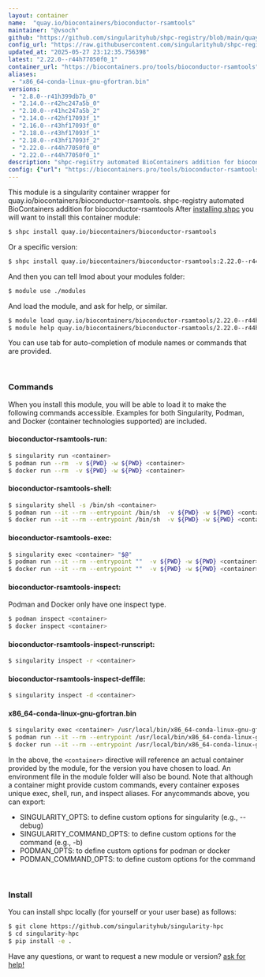 ```yaml
---
layout: container
name:  "quay.io/biocontainers/bioconductor-rsamtools"
maintainer: "@vsoch"
github: "https://github.com/singularityhub/shpc-registry/blob/main/quay.io/biocontainers/bioconductor-rsamtools/container.yaml"
config_url: "https://raw.githubusercontent.com/singularityhub/shpc-registry/main/quay.io/biocontainers/bioconductor-rsamtools/container.yaml"
updated_at: "2025-05-27 23:12:35.756398"
latest: "2.22.0--r44h77050f0_1"
container_url: "https://biocontainers.pro/tools/bioconductor-rsamtools"
aliases:
 - "x86_64-conda-linux-gnu-gfortran.bin"
versions:
 - "2.8.0--r41h399db7b_0"
 - "2.14.0--r42hc247a5b_0"
 - "2.10.0--r41hc247a5b_2"
 - "2.14.0--r42hf17093f_1"
 - "2.16.0--r43hf17093f_0"
 - "2.18.0--r43hf17093f_1"
 - "2.18.0--r43hf17093f_2"
 - "2.22.0--r44h77050f0_0"
 - "2.22.0--r44h77050f0_1"
description: "shpc-registry automated BioContainers addition for bioconductor-rsamtools"
config: {"url": "https://biocontainers.pro/tools/bioconductor-rsamtools", "maintainer": "@vsoch", "description": "shpc-registry automated BioContainers addition for bioconductor-rsamtools", "latest": {"2.22.0--r44h77050f0_1": "sha256:a3d9e0dd1168454c366dd6181754c6553e6b4bd4fd84e2b95eea68a85d7b7fc1"}, "tags": {"2.8.0--r41h399db7b_0": "sha256:f1a30562969e0e5c44438411b893f1dd2d55896f54429dd38e6ba5d48542d486", "2.14.0--r42hc247a5b_0": "sha256:3304ee07aaf448e94400a20b54205480511334ca36cfbd4b7b28b4ee3fcd0b6d", "2.10.0--r41hc247a5b_2": "sha256:5019fffc2c980107a193227ab25c907ec1453c608817cd7be190ec106f3e15e9", "2.14.0--r42hf17093f_1": "sha256:f31200eef34b339d6919d58a00cc57e3644d858e0366a514d7f0ee211f393d4d", "2.16.0--r43hf17093f_0": "sha256:65ca0a07835586ce7925912018425634777ac6b56f3ac7a26d76cd63bcadf795", "2.18.0--r43hf17093f_1": "sha256:59615dea3f4a3cafbcda2f632fd810cebdb77838433a21e9afdc89faf559170e", "2.18.0--r43hf17093f_2": "sha256:e2c7d2b401224a3c62aed6333ccb1e75464bb90c3d94be5e287afacd96daf680", "2.22.0--r44h77050f0_0": "sha256:78e781781102de992b31101125f8057280e05ef0c911ad6eb664b402a93f1720", "2.22.0--r44h77050f0_1": "sha256:a3d9e0dd1168454c366dd6181754c6553e6b4bd4fd84e2b95eea68a85d7b7fc1"}, "docker": "quay.io/biocontainers/bioconductor-rsamtools", "aliases": {"x86_64-conda-linux-gnu-gfortran.bin": "/usr/local/bin/x86_64-conda-linux-gnu-gfortran.bin"}}
---
```


This module is a singularity container wrapper for quay.io/biocontainers/bioconductor-rsamtools.
shpc-registry automated BioContainers addition for bioconductor-rsamtools
After [installing shpc](#install) you will want to install this container module:


```bash
$ shpc install quay.io/biocontainers/bioconductor-rsamtools
```

Or a specific version:

```bash
$ shpc install quay.io/biocontainers/bioconductor-rsamtools:2.22.0--r44h77050f0_1
```

And then you can tell lmod about your modules folder:

```bash
$ module use ./modules
```

And load the module, and ask for help, or similar.

```bash
$ module load quay.io/biocontainers/bioconductor-rsamtools/2.22.0--r44h77050f0_1
$ module help quay.io/biocontainers/bioconductor-rsamtools/2.22.0--r44h77050f0_1
```

You can use tab for auto-completion of module names or commands that are provided.

<br>

### Commands

When you install this module, you will be able to load it to make the following commands accessible.
Examples for both Singularity, Podman, and Docker (container technologies supported) are included.

#### bioconductor-rsamtools-run:

```bash
$ singularity run <container>
$ podman run --rm  -v ${PWD} -w ${PWD} <container>
$ docker run --rm  -v ${PWD} -w ${PWD} <container>
```

#### bioconductor-rsamtools-shell:

```bash
$ singularity shell -s /bin/sh <container>
$ podman run --it --rm --entrypoint /bin/sh  -v ${PWD} -w ${PWD} <container>
$ docker run --it --rm --entrypoint /bin/sh  -v ${PWD} -w ${PWD} <container>
```

#### bioconductor-rsamtools-exec:

```bash
$ singularity exec <container> "$@"
$ podman run --it --rm --entrypoint ""  -v ${PWD} -w ${PWD} <container> "$@"
$ docker run --it --rm --entrypoint ""  -v ${PWD} -w ${PWD} <container> "$@"
```

#### bioconductor-rsamtools-inspect:

Podman and Docker only have one inspect type.

```bash
$ podman inspect <container>
$ docker inspect <container>
```

#### bioconductor-rsamtools-inspect-runscript:

```bash
$ singularity inspect -r <container>
```

#### bioconductor-rsamtools-inspect-deffile:

```bash
$ singularity inspect -d <container>
```


#### x86_64-conda-linux-gnu-gfortran.bin

```bash
$ singularity exec <container> /usr/local/bin/x86_64-conda-linux-gnu-gfortran.bin
$ podman run --it --rm --entrypoint /usr/local/bin/x86_64-conda-linux-gnu-gfortran.bin   -v ${PWD} -w ${PWD} <container> -c " $@"
$ docker run --it --rm --entrypoint /usr/local/bin/x86_64-conda-linux-gnu-gfortran.bin   -v ${PWD} -w ${PWD} <container> -c " $@"
```



In the above, the `<container>` directive will reference an actual container provided
by the module, for the version you have chosen to load. An environment file in the
module folder will also be bound. Note that although a container
might provide custom commands, every container exposes unique exec, shell, run, and
inspect aliases. For anycommands above, you can export:

 - SINGULARITY_OPTS: to define custom options for singularity (e.g., --debug)
 - SINGULARITY_COMMAND_OPTS: to define custom options for the command (e.g., -b)
 - PODMAN_OPTS: to define custom options for podman or docker
 - PODMAN_COMMAND_OPTS: to define custom options for the command

<br>

### Install

You can install shpc locally (for yourself or your user base) as follows:

```bash
$ git clone https://github.com/singularityhub/singularity-hpc
$ cd singularity-hpc
$ pip install -e .
```

Have any questions, or want to request a new module or version? [ask for help!](https://github.com/singularityhub/singularity-hpc/issues)